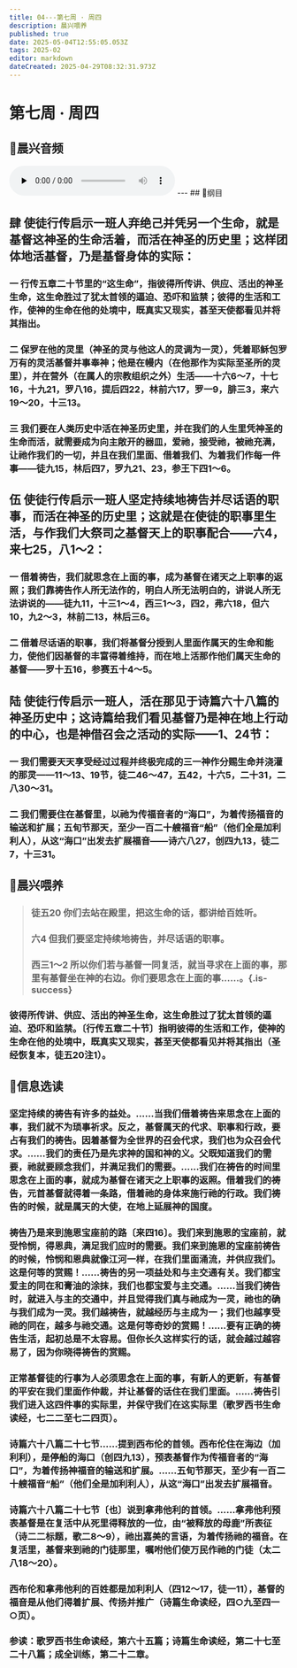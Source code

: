 ```yaml
---
title: 04---第七周 · 周四
description: 晨兴喂养
published: true
date: 2025-05-04T12:55:05.053Z
tags: 2025-02
editor: markdown
dateCreated: 2025-04-29T08:32:31.973Z
---
```


# 第七周 · 周四
## 🎵晨兴音频
<audio id="audio" controls="" preload="none">
      <source id="mp3" src="/2025-02/week7/week7day4.mp3">
</audio>
---
## 📖纲目

## 肆   使徒行传启示一班人弃绝己并凭另一个生命，就是基督这神圣的生命活着，而活在神圣的历史里；这样团体地活基督，乃是基督身体的实际：

### 一   行传五章二十节里的“这生命”，指彼得所传讲、供应、活出的神圣生命，这生命胜过了犹太首领的逼迫、恐吓和监禁；彼得的生活和工作，使神的生命在他的处境中，既真实又现实，甚至天使都看见并将其指出。

### 二   保罗在他的灵里（神圣的灵与他这人的灵调为一灵），凭着耶稣包罗万有的灵活基督并事奉神；他是在幔内（在他那作为实际至圣所的灵里），并在营外（在属人的宗教组织之外）生活——十六6～7，十七16，十九21，罗八16，提后四22，林前六17，罗一9，腓三3，来六19～20，十三13。

### 三   我们要在人类历史中活在神圣历史里，并在我们的人生里凭神圣的生命而活，就需要成为向主敞开的器皿，爱祂，接受祂，被祂充满，让祂作我们的一切，并且在我们里面、借着我们、为着我们作每一件事——徒九15，林后四7，罗九21、23，参王下四1～6。

## 伍   使徒行传启示一班人坚定持续地祷告并尽话语的职事，而活在神圣的历史里；这就是在使徒的职事里生活，与作我们大祭司之基督天上的职事配合——六4，来七25，八1～2：

### 一   借着祷告，我们就思念在上面的事，成为基督在诸天之上职事的返照；我们靠祷告作人所无法作的，明白人所无法明白的，讲说人所无法讲说的——徒九11，十三1～4，西三1～3，四2，弗六18，但六10，九2～3，林前二13，林后三6。

### 二   借着尽话语的职事，我们将基督分授到人里面作属天的生命和能力，使他们因基督的丰富得着维持，而在地上活那作他们属天生命的基督——罗十五16，参赛五十4～5。

## 陆   使徒行传启示一班人，活在那见于诗篇六十八篇的神圣历史中；这诗篇给我们看见基督乃是神在地上行动的中心，也是神借召会之活动的实际——1、24节：

### 一   我们需要天天享受经过过程并终极完成的三一神作分赐生命并浇灌的那灵——11～13、19节，徒二46～47，五42，十六5，二十31，二八30～31。

### 二   我们需要住在基督里，以祂为传福音者的“海口”，为着传扬福音的输送和扩展；五旬节那天，至少一百二十艘福音“船”（他们全是加利利人），从这“海口”出发去扩展福音——诗六八27，创四九13，徒二7，十三31。

## 📖晨兴喂养

>### 徒五20    你们去站在殿里，把这生命的话，都讲给百姓听。
>
>### 六4    但我们要坚定持续地祷告，并尽话语的职事。
>
>### 西三1～2    所以你们若与基督一同复活，就当寻求在上面的事，那里有基督坐在神的右边。你们要思念在上面的事……。{.is-success}

### 彼得所传讲、供应、活出的神圣生命，这生命胜过了犹太首领的逼迫、恐吓和监禁。〔行传五章二十节〕指明彼得的生活和工作，使神的生命在他的处境中，既真实又现实，甚至天使都看见并将其指出（圣经恢复本，徒五20注1）。

## 📖信息选读

### 坚定持续的祷告有许多的益处。……当我们借着祷告来思念在上面的事，我们就不为琐事祈求。反之，基督属天的代求、职事和行政，要占有我们的祷告。因着基督为全世界的召会代求，我们也为众召会代求。……我们的责任乃是先求神的国和神的义。父既知道我们的需要，祂就要顾念我们，并满足我们的需要。……我们在祷告的时间里思念在上面的事，就成为基督在诸天之上职事的返照。借着我们的祷告，元首基督就得着一条路，借着祂的身体来施行祂的行政。我们祷告的时候，就是属天的大使，在地上延展神的国度。

### 祷告乃是来到施恩宝座前的路〔来四16〕。我们来到施恩的宝座前，就受怜悯，得恩典，满足我们应时的需要。我们来到施恩的宝座前祷告的时候，怜悯和恩典就像江河一样，在我们里面涌流，并供应我们。这是何等的赏赐！……祷告的另一项益处和与主交通有关。我们都宝爱主的同在和膏油的涂抹，我们也都宝爱与主交通。……当我们祷告时，就进入与主的交通中，并且觉得我们真与祂成为一灵，祂也的确与我们成为一灵。我们越祷告，就越经历与主成为一；我们也越享受祂的同在，越多与祂交通。这是何等奇妙的赏赐！……要有正确的祷告生活，起初总是不太容易。但你长久这样实行的话，就会越过越容易了，因为你晓得祷告的赏赐。

### 正常基督徒的行事为人必须思念在上面的事，有新人的更新，有基督的平安在我们里面作仲裁，并让基督的话住在我们里面。……祷告引我们进入这四件事的实际里，并保守我们在这实际里（歌罗西书生命读经，七二二至七二四页）。

### 诗篇六十八篇二十七节……提到西布伦的首领。西布伦住在海边（加利利），是停船的海口（创四九13），预表基督作为传福音者的“海口”，为着传扬神福音的输送和扩展。……五旬节那天，至少有一百二十艘福音“船”（他们全是加利利人），从这“海口”出发去扩展福音。

### 诗篇六十八篇二十七节〔也〕说到拿弗他利的首领。……拿弗他利预表基督是在复活中从死里得释放的一位，由“被释放的母鹿”所表征（诗二二标题，歌二8～9），祂出嘉美的言语，为着传扬祂的福音。在复活里，基督来到祂的门徒那里，嘱咐他们使万民作祂的门徒（太二八18～20）。

### 西布伦和拿弗他利的百姓都是加利利人（四12～17，徒一11），基督的福音是从他们得着扩展、传扬并推广（诗篇生命读经，四○九至四一○页）。

### 参读：歌罗西书生命读经，第六十五篇；诗篇生命读经，第二十七至二十八篇；成全训练，第二十二章。
<!-- Google tag (gtag.js) -->
<script async src="https://www.googletagmanager.com/gtag/js?id=G-1P8709Z16T"></script>
<script>
  window.dataLayer = window.dataLayer || [];
  function gtag(){dataLayer.push(arguments);}
  gtag('js', new Date());

  gtag('config', 'G-1P8709Z16T');
</script>